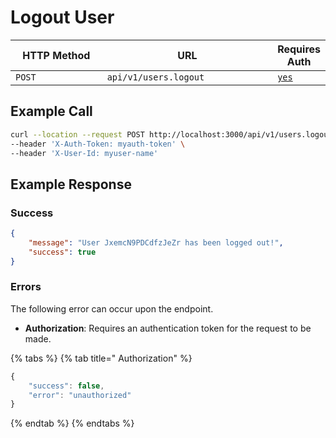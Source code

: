 # Logout User

<table><thead><tr><th width="166">HTTP Method</th><th width="307">URL</th><th>Requires Auth</th></tr></thead><tbody><tr><td><code>POST</code></td><td><code>api/v1/users.logout</code></td><td><a href="../../authentication-endpoints/"><code>yes</code></a></td></tr></tbody></table>

## Example Call

```bash
curl --location --request POST http://localhost:3000/api/v1/users.logout \
--header 'X-Auth-Token: myauth-token' \
--header 'X-User-Id: myuser-name'
```

## Example Response

### Success

```json
{
    "message": "User JxemcN9PDCdfzJeZr has been logged out!",
    "success": true
}
```

### Errors

The following error can occur upon the endpoint.

* **Authorization**: Requires an authentication token for the request to be made.

{% tabs %}
{% tab title=" Authorization" %}
```javascript
{
    "success": false,
    "error": "unauthorized"
}
```
{% endtab %}
{% endtabs %}
